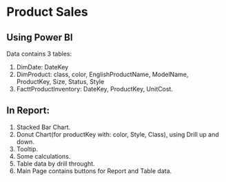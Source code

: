 # Product Sales 
## Using Power BI
Data contains 3 tables:
1. DimDate: 
    DateKey
2. DimProduct:
    class, color, EnglishProductName, ModelName, ProductKey, Size, Status, Style
3. FacttProductInventory:
    DateKey, ProductKey, UnitCost.
## In Report:  
1. Stacked Bar Chart.
2. Donut Chart(for productKey with: color, Style, Class), using Drill up and down.
3. Tooltip.
4. Some calculations.
5. Table data by drill throught.
6. Main Page contains buttons for Report and Table data.